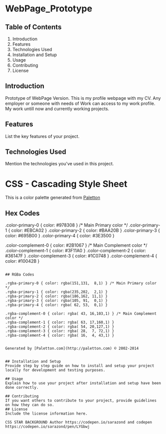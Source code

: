 # WebPage_Prototype

## Table of Contents
1. Introduction
2. Features
3. Technologies Used
4. Installation and Setup
5. Usage
6. Contributing
7. License

## Introduction
Prototype of WebPage Version.
This is my profile webpage with my CV. 
Any employer or someone with needs of Work can access to my work profile.
My work untill now and currently working projects.

## Features
List the key features of your project.

## Technologies Used
Mention the technologies you've used in this project.

# CSS - Cascading Style Sheet

This is a color palette generated from [Paletton](http://paletton.com/#uid=21w0u0kuiiUvNtru4nlwudexs7O)

## Hex Codes

.color-primary-0 { color: #978308 } /* Main Primary color */
.color-primary-1 { color: #EBCA02 }
.color-primary-2 { color: #BAA20B }
.color-primary-3 { color: #695B00 }
.color-primary-4 { color: #3E3500 }

.color-complement-0 { color: #2B1067 } /* Main Complement color */
.color-complement-1 { color: #3F11A0 }
.color-complement-2 { color: #36147F }
.color-complement-3 { color: #1C0748 }
.color-complement-4 { color: #10042B }
```

## RGBa Codes

.rgba-primary-0 { color: rgba(151,131,  8,1) } /* Main Primary color */
.rgba-primary-1 { color: rgba(235,202,  2,1) }
.rgba-primary-2 { color: rgba(186,162, 11,1) }
.rgba-primary-3 { color: rgba(105, 91,  0,1) }
.rgba-primary-4 { color: rgba( 62, 53,  0,1) }

.rgba-complement-0 { color: rgba( 43, 16,103,1) } /* Main Complement color */
.rgba-complement-1 { color: rgba( 63, 17,160,1) }
.rgba-complement-2 { color: rgba( 54, 20,127,1) }
.rgba-complement-3 { color: rgba( 28,  7, 72,1) }
.rgba-complement-4 { color: rgba( 16,  4, 43,1) }


Generated by [Paletton.com](http://paletton.com) © 2002-2014


## Installation and Setup
Provide step by step guide on how to install and setup your project locally for development and testing purposes.

## Usage
Explain how to use your project after installation and setup have been done correctly.

## Contributing
If you want others to contribute to your project, provide guidelines on how they can do so.
## License
Include the license information here.

CSS STAR BACKGROUND Author https://codepen.io/sarazond and codepen https://codepen.io/sarazond/pen/LYGbwj